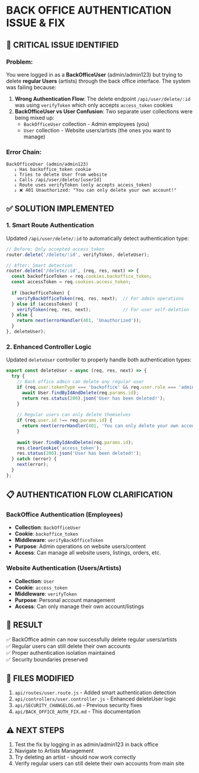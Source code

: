 # BACK OFFICE AUTHENTICATION ISSUE & FIX

## 🚨 **CRITICAL ISSUE IDENTIFIED**

### **Problem:**
You were logged in as a **BackOfficeUser** (admin/admin123) but trying to delete **regular Users** (artists) through the back office interface. The system was failing because:

1. **Wrong Authentication Flow**: The delete endpoint `/api/user/delete/:id` was using `verifyToken` which only accepts `access_token` cookies
2. **BackOfficeUser vs User Confusion**: Two separate user collections were being mixed up:
   - `BackOfficeUser` collection - Admin employees (you) 
   - `User` collection - Website users/artists (the ones you want to manage)

### **Error Chain:**
```
BackOfficeUser (admin/admin123) 
   ↓ Has backoffice_token cookie
   ↓ Tries to delete User from website
   ↓ Calls /api/user/delete/[userId] 
   ↓ Route uses verifyToken (only accepts access_token)
   ↓ ❌ 401 Unauthorized: "You can only delete your own account!"
```

## ✅ **SOLUTION IMPLEMENTED**

### **1. Smart Route Authentication**
Updated `/api/user/delete/:id` to automatically detect authentication type:

```javascript
// Before: Only accepted access_token
router.delete('/delete/:id', verifyToken, deleteUser);

// After: Smart detection
router.delete('/delete/:id', (req, res, next) => {
  const backofficeToken = req.cookies.backoffice_token;
  const accessToken = req.cookies.access_token;
  
  if (backofficeToken) {
    verifyBackOfficeToken(req, res, next);  // For admin operations
  } else if (accessToken) {
    verifyToken(req, res, next);            // For user self-deletion
  } else {
    return next(errorHandler(401, 'Unauthorized'));
  }
}, deleteUser);
```

### **2. Enhanced Controller Logic**
Updated `deleteUser` controller to properly handle both authentication types:

```javascript
export const deleteUser = async (req, res, next) => {
  try {
    // Back office admin can delete any regular user
    if (req.user.tokenType === 'backoffice' && req.user.role === 'admin') {
      await User.findByIdAndDelete(req.params.id);
      return res.status(200).json('User has been deleted!');
    }
    
    // Regular users can only delete themselves
    if (req.user.id !== req.params.id) {
      return next(errorHandler(401, 'You can only delete your own account!'));
    }
    
    await User.findByIdAndDelete(req.params.id);
    res.clearCookie('access_token');
    res.status(200).json('User has been deleted!');
  } catch (error) {
    next(error);
  }
};
```

## 📋 **AUTHENTICATION FLOW CLARIFICATION**

### **BackOffice Authentication (Employees)**
- **Collection**: `BackOfficeUser`
- **Cookie**: `backoffice_token`
- **Middleware**: `verifyBackOfficeToken`
- **Purpose**: Admin operations on website users/content
- **Access**: Can manage all website users, listings, orders, etc.

### **Website Authentication (Users/Artists)**
- **Collection**: `User` 
- **Cookie**: `access_token`
- **Middleware**: `verifyToken`
- **Purpose**: Personal account management
- **Access**: Can only manage their own account/listings

## 🔄 **RESULT**
✅ BackOffice admin can now successfully delete regular users/artists  
✅ Regular users can still delete their own accounts  
✅ Proper authentication isolation maintained  
✅ Security boundaries preserved  

## 📝 **FILES MODIFIED**
1. `api/routes/user.route.js` - Added smart authentication detection
2. `api/controllers/user.controller.js` - Enhanced deleteUser logic
3. `api/SECURITY_CHANGELOG.md` - Previous security fixes
4. `api/BACK_OFFICE_AUTH_FIX.md` - This documentation

## ⚠️ **NEXT STEPS**
1. Test the fix by logging in as admin/admin123 in back office
2. Navigate to Artists Management 
3. Try deleting an artist - should now work correctly
4. Verify regular users can still delete their own accounts from main site 
